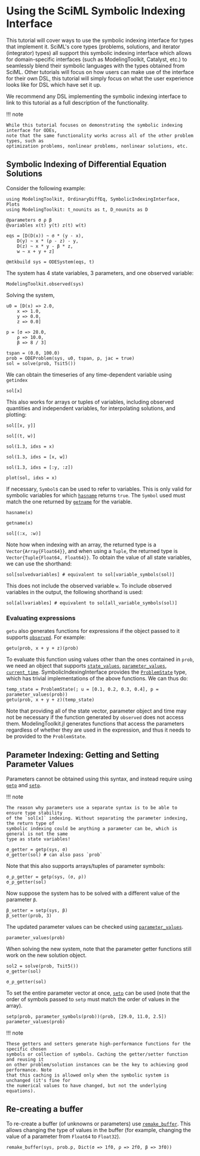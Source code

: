 # Using the SciML Symbolic Indexing Interface

This tutorial will cover ways to use the symbolic indexing interface for types that
implement it. SciML's core types (problems, solutions, and iterator (integrator) types)
all support this symbolic indexing interface which allows for domain-specific interfaces
(such as ModelingToolkit, Catalyst, etc.) to seamlessly blend their symbolic languages with
the types obtained from SciML. Other tutorials will focus on how users can make use of the
interface for their own DSL, this tutorial will simply focus on what the user experience
looks like for DSL which have set it up.

We recommend any DSL implementing the symbolic indexing interface to link to this tutorial
as a full description of the functionality.

!!! note
    
    While this tutorial focuses on demonstrating the symbolic indexing interface for ODEs,
    note that the same functionality works across all of the other problem types, such as
    optimization problems, nonlinear problems, nonlinear solutions, etc.

## Symbolic Indexing of Differential Equation Solutions

Consider the following example:

```@example Usage
using ModelingToolkit, OrdinaryDiffEq, SymbolicIndexingInterface, Plots
using ModelingToolkit: t_nounits as t, D_nounits as D

@parameters σ ρ β
@variables x(t) y(t) z(t) w(t)

eqs = [D(D(x)) ~ σ * (y - x),
    D(y) ~ x * (ρ - z) - y,
    D(z) ~ x * y - β * z,
    w ~ x + y + z]

@mtkbuild sys = ODESystem(eqs, t)
```

The system has 4 state variables, 3 parameters, and one observed variable:

```@example Usage
ModelingToolkit.observed(sys)
```

Solving the system,

```@example Usage
u0 = [D(x) => 2.0,
    x => 1.0,
    y => 0.0,
    z => 0.0]

p = [σ => 28.0,
    ρ => 10.0,
    β => 8 / 3]

tspan = (0.0, 100.0)
prob = ODEProblem(sys, u0, tspan, p, jac = true)
sol = solve(prob, Tsit5())
```

We can obtain the timeseries of any time-dependent variable using `getindex`

```@example Usage
sol[x]
```

This also works for arrays or tuples of variables, including observed quantities and
independent variables, for interpolating solutions, and plotting:

```@example Usage
sol[[x, y]]
```

```@example Usage
sol[(t, w)]
```

```@example Usage
sol(1.3, idxs = x)
```

```@example Usage
sol(1.3, idxs = [x, w])
```

```@example Usage
sol(1.3, idxs = [:y, :z])
```

```@example Usage
plot(sol, idxs = x)
```

If necessary, `Symbol`s can be used to refer to variables. This is only valid for
symbolic variables for which [`hasname`](@ref) returns `true`. The `Symbol` used must
match the one returned by [`getname`](@ref) for the variable.

```@example Usage
hasname(x)
```

```@example Usage
getname(x)
```

```@example Usage
sol[(:x, :w)]
```

Note how when indexing with an array, the returned type is a `Vector{Array{Float64}}`,
and when using a `Tuple`, the returned type is `Vector{Tuple{Float64, Float64}}`.
To obtain the value of all state variables, we can use the shorthand:

```@example Usage
sol[solvedvariables] # equivalent to sol[variable_symbols(sol)]
```

This does not include the observed variable `w`. To include observed variables in the
output, the following shorthand is used:

```@example Usage
sol[allvariables] # equivalent to sol[all_variable_symbols(sol)]
```

### Evaluating expressions

`getu` also generates functions for expressions if the object passed to it supports
[`observed`](@ref). For example:

```@example Usage
getu(prob, x + y + z)(prob)
```

To evaluate this function using values other than the ones contained in `prob`, we need
an object that supports [`state_values`](@ref), [`parameter_values`](@ref),
[`current_time`](@ref). SymbolicIndexingInterface provides the [`ProblemState`](@ref) type,
which has trivial implementations of the above functions. We can thus do:

```@example Usage
temp_state = ProblemState(; u = [0.1, 0.2, 0.3, 0.4], p = parameter_values(prob))
getu(prob, x + y + z)(temp_state)
```

Note that providing all of the state vector, parameter object and time may not be
necessary if the function generated by `observed` does not access them. ModelingToolkit.jl
generates functions that access the parameters regardless of whether they are used in the
expression, and thus it needs to be provided to the `ProblemState`.

## Parameter Indexing: Getting and Setting Parameter Values

Parameters cannot be obtained using this syntax, and instead require using [`getp`](@ref) and [`setp`](@ref).

!!! note
    
    The reason why parameters use a separate syntax is to be able to ensure type stability
    of the `sol[x]` indexing. Without separating the parameter indexing, the return type of
    symbolic indexing could be anything a parameter can be, which is general is not the same
    type as state variables!

```@example Usage
σ_getter = getp(sys, σ)
σ_getter(sol) # can also pass `prob`
```

Note that this also supports arrays/tuples of parameter symbols:

```@example Usage
σ_ρ_getter = getp(sys, (σ, ρ))
σ_ρ_getter(sol)
```

Now suppose the system has to be solved with a different value of the parameter `β`.

```@example Usage
β_setter = setp(sys, β)
β_setter(prob, 3)
```

The updated parameter values can be checked using [`parameter_values`](@ref).

```@example Usage
parameter_values(prob)
```

When solving the new system, note that the parameter getter functions still work on the new
solution object.

```@example Usage
sol2 = solve(prob, Tsit5())
σ_getter(sol)
```

```@example Usage
σ_ρ_getter(sol)
```

To set the entire parameter vector at once, [`setp`](@ref) can be used
(note that the order of symbols passed to `setp` must match the order of values in the array).

```@example Usage
setp(prob, parameter_symbols(prob))(prob, [29.0, 11.0, 2.5])
parameter_values(prob)
```

!!! note
    
    These getters and setters generate high-performance functions for the specific chosen
    symbols or collection of symbols. Caching the getter/setter function and reusing it
    on other problem/solution instances can be the key to achieving good performance. Note
    that this caching is allowed only when the symbolic system is unchanged (it's fine for
    the numerical values to have changed, but not the underlying equations).

## Re-creating a buffer

To re-create a buffer (of unknowns or parameters) use [`remake_buffer`](@ref). This allows
changing the type of values in the buffer (for example, changing the value of a parameter
from `Float64` to `Float32`).

```@example Usage
remake_buffer(sys, prob.p, Dict(σ => 1f0, ρ => 2f0, β => 3f0))
```
